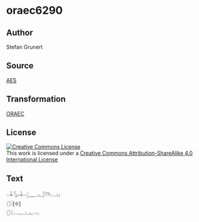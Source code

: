 # oraec6290

## Author

Stefan Grunert

## Source

[AES](https://github.com/simondschweitzer/aes)

## Transformation

[ORAEC](https://oraec.github.io/)

## License

<a rel="license" href="http://creativecommons.org/licenses/by-sa/4.0/"><img alt="Creative Commons License" style="border-width:0" src="https://i.creativecommons.org/l/by-sa/4.0/88x31.png" /></a><br />This work is licensed under a <a rel="license" href="http://creativecommons.org/licenses/by-sa/4.0/">Creative Commons Attribution-ShareAlike 4.0 International License</a>

## Text

𓏏𓇓𓅭𓇓𓏏𓐬𓈖𓂜𓋴𓇥𓂋𓂓<br>
𓂘𓍛[⯑]<br>
𓂘𓍛𓂋𓂝𓊵𓏏𓊪<br>
